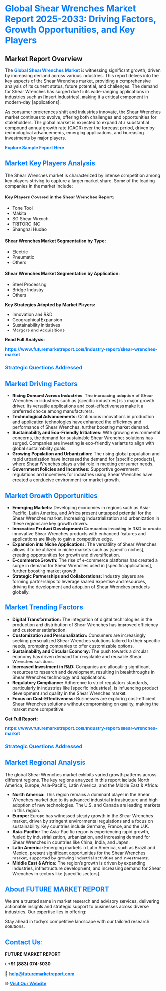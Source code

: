 <h1 style="color: #007BFF;">Global Shear Wrenches Market Report 2025-2033: Driving Factors, Growth Opportunities, and Key Players</h1>

<section id="overview">
<h2>Market Report Overview</h2>
<p>The <a href="https://www.futuremarketreport.com/industry-report/shear-wrenches-market" style="color: #007BFF; text-decoration: none;"><strong>Global Shear Wrenches Market</strong></a> is witnessing significant growth, driven by increasing demand across various industries. This report delves into the key aspects of the Shear Wrenches market, providing a comprehensive analysis of its current status, future potential, and challenges. The demand for Shear Wrenches has surged due to its wide-ranging applications in industries such as [insert industries], making it a critical component in modern-day [applications].</p>
<p>As consumer preferences shift and industries innovate, the Shear Wrenches market continues to evolve, offering both challenges and opportunities for stakeholders. The global market is expected to expand at a substantial compound annual growth rate (CAGR) over the forecast period, driven by technological advancements, emerging applications, and increasing investments by major players.</p>
</section>

<section id="overview">
<p><a href="https://www.futuremarketreport.com/request-sample/reportId=42781" style="color: #007BFF; text-decoration: none;"><strong>Explore Sample Report Here</strong></a></p>
</section>

<section id="key-players">
<h2 style="color: #007BFF;">Market Key Players Analysis</h2>
<p>The Shear Wrenches market is characterized by intense competition among key players striving to capture a larger market share. Some of the leading companies in the market include:</p>
<h4>Key Players Covered in the Shear Wrenches Report:</h4>
<ul><li>Tone Tool</li><li>Makita</li><li>SG Shear Wrench</li><li>TRITORC INC</li><li>Shanghai Huxiao</li></ul>
<h4>Shear Wrenches Market Segmentation by Type:</h4>
<ul><li>Electric</li><li>Pneumatic</li><li>Others</li></ul>

<h4>Shear Wrenches Market Segmentation by Application:</h4>
<ul><li>Steel Processing</li><li>Bridge Industry</li><li>Others</li></ul>
<p><strong>Key Strategies Adopted by Market Players:</strong></p>
<ul>
<li>Innovation and R&D</li>
<li>Geographical Expansion</li>
<li>Sustainability Initiatives</li>
<li>Mergers and Acquisitions</li>
</ul>
</section>

<section>
<p><strong>Read Full Analysis: </strong></p><a href="https://www.futuremarketreport.com/industry-report/shear-wrenches-market" style="color: #007BFF; text-decoration: none;"><strong>https://www.futuremarketreport.com/industry-report/shear-wrenches-market</strong></a>
<h3 style="color: #007BFF;">Strategic Questions Addressed:</h3>
</section>

<section id="driving-factors">
<h2 style="color: #007BFF;">Market Driving Factors</h2>
<ul>
<li><strong>Rising Demand Across Industries:</strong> The increasing adoption of Shear Wrenches in industries such as [specific industries] is a major growth driver. Its versatile applications and cost-effectiveness make it a preferred choice among manufacturers.</li>
<li><strong>Technological Advancements:</strong> Continuous innovations in production and application technologies have enhanced the efficiency and performance of Shear Wrenches, further boosting market demand.</li>
<li><strong>Sustainability and Eco-Friendly Initiatives:</strong> With growing environmental concerns, the demand for sustainable Shear Wrenches solutions has surged. Companies are investing in eco-friendly variants to align with global sustainability goals.</li>
<li><strong>Growing Population and Urbanization:</strong> The rising global population and rapid urbanization have increased the demand for [specific products], where Shear Wrenches plays a vital role in meeting consumer needs.</li>
<li><strong>Government Policies and Incentives:</strong> Supportive government regulations and incentives for industries using Shear Wrenches have created a conducive environment for market growth.</li>
</ul>
</section>

<section id="growth-opportunities">
<h2 style="color: #007BFF;">Market Growth Opportunities</h2>
<ul>
<li><strong>Emerging Markets:</strong> Developing economies in regions such as Asia-Pacific, Latin America, and Africa present untapped potential for the Shear Wrenches market. Increasing industrialization and urbanization in these regions are key growth drivers.</li>
<li><strong>Innovative Product Development:</strong> Companies investing in R&D to create innovative Shear Wrenches products with enhanced features and applications are likely to gain a competitive edge.</li>
<li><strong>Expansion into Niche Applications:</strong> The versatility of Shear Wrenches allows it to be utilized in niche markets such as [specific niches], creating opportunities for growth and diversification.</li>
<li><strong>E-commerce Growth:</strong> The rise of e-commerce platforms has created a surge in demand for Shear Wrenches used in [specific applications], further boosting market growth.</li>
<li><strong>Strategic Partnerships and Collaborations:</strong> Industry players are forming partnerships to leverage shared expertise and resources, driving the development and adoption of Shear Wrenches products globally.</li>
</ul>
</section>

<section id="trending-factors">
<h2 style="color: #007BFF;">Market Trending Factors</h2>
<ul>
<li><strong>Digital Transformation:</strong> The integration of digital technologies in the production and distribution of Shear Wrenches has improved efficiency and customer satisfaction.</li>
<li><strong>Customization and Personalization:</strong> Consumers are increasingly seeking personalized Shear Wrenches solutions tailored to their specific needs, prompting companies to offer customizable options.</li>
<li><strong>Sustainability and Circular Economy:</strong> The push towards a circular economy has driven demand for recyclable and reusable Shear Wrenches solutions.</li>
<li><strong>Increased Investment in R&D:</strong> Companies are allocating significant resources to research and development, resulting in breakthroughs in Shear Wrenches technology and applications.</li>
<li><strong>Regulatory Compliance:</strong> Adherence to strict regulatory standards, particularly in industries like [specific industries], is influencing product development and quality in the Shear Wrenches market.</li>
<li><strong>Focus on Cost-Effectiveness:</strong> Businesses are exploring cost-efficient Shear Wrenches solutions without compromising on quality, making the market more competitive.</li>
</ul>
</section>

<section>
<p><strong>Get Full Report: </strong></p><a href="https://www.futuremarketreport.com/industry-report/shear-wrenches-market" style="color: #007BFF; text-decoration: none;"><strong>https://www.futuremarketreport.com/industry-report/shear-wrenches-market</strong></a>
<h3 style="color: #007BFF;">Strategic Questions Addressed:</h3>
</section>


<section id="regional-analysis">
<h2 style="color: #007BFF;">Market Regional Analysis</h2>
<p>The global Shear Wrenches market exhibits varied growth patterns across different regions. The key regions analyzed in this report include North America, Europe, Asia-Pacific, Latin America, and the Middle East & Africa:</p>
<ul>
<li><strong>North America:</strong> This region remains a dominant player in the Shear Wrenches market due to its advanced industrial infrastructure and high adoption of new technologies. The U.S. and Canada are leading markets in this region.</li>
<li><strong>Europe:</strong> Europe has witnessed steady growth in the Shear Wrenches market, driven by stringent environmental regulations and a focus on sustainability. Key countries include Germany, France, and the U.K.</li>
<li><strong>Asia-Pacific:</strong> The Asia-Pacific region is experiencing rapid growth, fueled by industrialization, urbanization, and increasing demand for Shear Wrenches in countries like China, India, and Japan.</li>
<li><strong>Latin America:</strong> Emerging markets in Latin America, such as Brazil and Mexico, present significant opportunities for the Shear Wrenches market, supported by growing industrial activities and investments.</li>
<li><strong>Middle East & Africa:</strong> The region’s growth is driven by expanding industries, infrastructure development, and increasing demand for Shear Wrenches in sectors like [specific sectors].</li>
</ul>
</section>

<footer>
<h2 style="color: #007BFF;">About FUTURE MARKET REPORT</h2>
<p>We are a trusted name in market research and advisory services, delivering actionable insights and strategic support to businesses across diverse industries. Our expertise lies in offering:</p>

<p>Stay ahead in today’s competitive landscape with our tailored research solutions.</p>

<h2 style="color: #007BFF;">Contact Us:</h2>
<p><strong>FUTURE MARKET REPORT</strong></p>
<p>📞 <strong>+91 (883) 074-8030</strong></p>
<p>📧 <strong><a href="mailto:help@futuremarketreport.com" style="color: #007BFF;">help@futuremarketreport.com</a></strong></p>
<p>🌐 <strong><a href="https://www.futuremarketreport.com/" style="color: #007BFF;">Visit Our Website</a></strong></p>
</footer>
